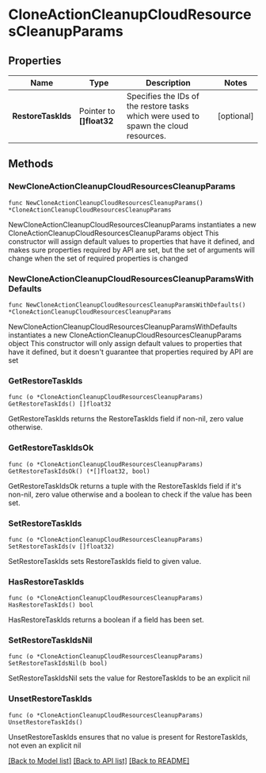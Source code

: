 # CloneActionCleanupCloudResourcesCleanupParams

## Properties

Name | Type | Description | Notes
------------ | ------------- | ------------- | -------------
**RestoreTaskIds** | Pointer to **[]float32** | Specifies the IDs of the restore tasks which were used to spawn the cloud resources. | [optional] 

## Methods

### NewCloneActionCleanupCloudResourcesCleanupParams

`func NewCloneActionCleanupCloudResourcesCleanupParams() *CloneActionCleanupCloudResourcesCleanupParams`

NewCloneActionCleanupCloudResourcesCleanupParams instantiates a new CloneActionCleanupCloudResourcesCleanupParams object
This constructor will assign default values to properties that have it defined,
and makes sure properties required by API are set, but the set of arguments
will change when the set of required properties is changed

### NewCloneActionCleanupCloudResourcesCleanupParamsWithDefaults

`func NewCloneActionCleanupCloudResourcesCleanupParamsWithDefaults() *CloneActionCleanupCloudResourcesCleanupParams`

NewCloneActionCleanupCloudResourcesCleanupParamsWithDefaults instantiates a new CloneActionCleanupCloudResourcesCleanupParams object
This constructor will only assign default values to properties that have it defined,
but it doesn't guarantee that properties required by API are set

### GetRestoreTaskIds

`func (o *CloneActionCleanupCloudResourcesCleanupParams) GetRestoreTaskIds() []float32`

GetRestoreTaskIds returns the RestoreTaskIds field if non-nil, zero value otherwise.

### GetRestoreTaskIdsOk

`func (o *CloneActionCleanupCloudResourcesCleanupParams) GetRestoreTaskIdsOk() (*[]float32, bool)`

GetRestoreTaskIdsOk returns a tuple with the RestoreTaskIds field if it's non-nil, zero value otherwise
and a boolean to check if the value has been set.

### SetRestoreTaskIds

`func (o *CloneActionCleanupCloudResourcesCleanupParams) SetRestoreTaskIds(v []float32)`

SetRestoreTaskIds sets RestoreTaskIds field to given value.

### HasRestoreTaskIds

`func (o *CloneActionCleanupCloudResourcesCleanupParams) HasRestoreTaskIds() bool`

HasRestoreTaskIds returns a boolean if a field has been set.

### SetRestoreTaskIdsNil

`func (o *CloneActionCleanupCloudResourcesCleanupParams) SetRestoreTaskIdsNil(b bool)`

 SetRestoreTaskIdsNil sets the value for RestoreTaskIds to be an explicit nil

### UnsetRestoreTaskIds
`func (o *CloneActionCleanupCloudResourcesCleanupParams) UnsetRestoreTaskIds()`

UnsetRestoreTaskIds ensures that no value is present for RestoreTaskIds, not even an explicit nil

[[Back to Model list]](../README.md#documentation-for-models) [[Back to API list]](../README.md#documentation-for-api-endpoints) [[Back to README]](../README.md)


